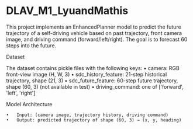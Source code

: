 # DLAV_M1_LyuandMathis
This project implements an EnhancedPlanner model to predict the future trajectory of a self-driving vehicle based on past trajectory, front camera image, and driving command (forward/left/right). The goal is to forecast 60 steps into the future.

Dataset

The dataset contains pickle files with the following keys:
	•	camera: RGB front-view image (H, W, 3)
	•	sdc_history_feature: 21-step historical trajectory, shape (21, 3)
	•	sdc_future_feature: 60-step future trajectory, shape (60, 3) (not available in test)
	•	driving_command: one of ['forward', 'left', 'right']

 Model Architecture

 	•	Input: (camera image, trajectory history, driving command)
	•	Output: predicted trajectory of shape (60, 3) → (x, y, heading)
